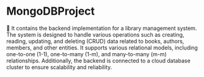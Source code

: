 # MongoDBProject
📕 It contains the backend implementation for a library management system. The system is designed to handle various operations such as creating, reading, updating, and deleting (CRUD) data related to books, authors, members, and other entities. It supports various relational models, including one-to-one (1-1), one-to-many (1-m), and many-to-many (m-m) relationships. Additionally, the backend is connected to a cloud database cluster to ensure scalability and reliability.
